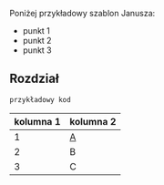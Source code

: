 
Poniżej przykładowy szablon Janusza:
* punkt 1
* punkt 2
* punkt 3

## Rozdział

```
przykładowy kod
```

| kolumna 1 | kolumna 2 |
| ------ | ------ |
| 1 | [A](https://github.com/WojRogowski/Lab1) |
| 2 | B |
| 3 | C |

